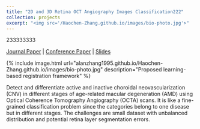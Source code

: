 ```yaml
---
title: "2D and 3D Retina OCT Angiography Images Classification222"
collection: projects
excerpt: "<img src='/Haochen-Zhang.github.io/images/bio-photo.jpg'>"
---
```


233333333

[Journal Paper](https://ieeexplore.ieee.org/abstract/document/9357976) &#124; [Conference Paper](https://ieeexplore.ieee.org/abstract/document/9054077) &#124; [Slides](https://yiqian-wang.github.io/files/ICASSP_slides_final.pdf)

{% include image.html url="alanzhang1995.github.io/Haochen-Zhang.github.io/images/bio-photo.jpg" description="Proposed learning-based registration framework" %}

Detect and differentiate active and inactive choroidal neovascularization (CNV) in different stages of age-related macular degeneration (AMD) using Optical Coherence Tomography Angiography (OCTA) scans. It is like a fine-grained classification problem since the categories belong to one disease but in different stages. The challenges are small dataset with unbalanced distribution and potential retina layer segmentation errors.

